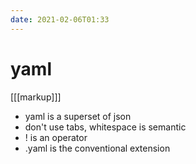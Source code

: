```yaml
---
date: 2021-02-06T01:33
---
```


# yaml

[[[markup]]]

* yaml is a superset of json
* don't use tabs, whitespace is semantic
* ! is an operator
* .yaml is the conventional extension
